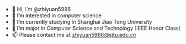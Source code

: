 - 👋 Hi, I’m @zhiyuan5986
- 👀 I’m interested in computer science
- 🌱 I’m currently studying in Shanghai Jiao Tong University
- 💞️ I’m major in Computer Science and Technology (IEEE Honor Class)
- 📫 Please contact me at zhiyuan5986@sjtu.edu.cn

<!---
zhiyuan5986/zhiyuan5986 is a ✨ special ✨ repository because its `README.md` (this file) appears on your GitHub profile.
You can click the Preview link to take a look at your changes.
--->
